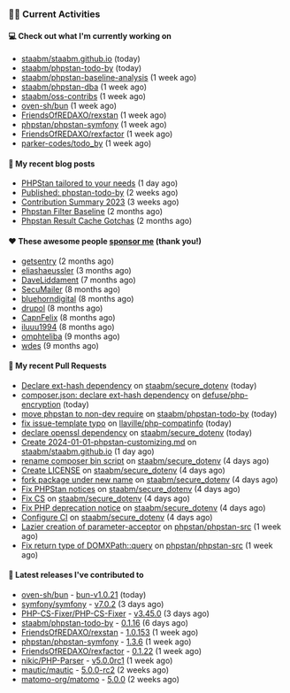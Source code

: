 ### 👨‍💻 Current Activities


#### 💻 Check out what I'm currently working on

- [staabm/staabm.github.io](https://github.com/staabm/staabm.github.io) (today)
- [staabm/phpstan-todo-by](https://github.com/staabm/phpstan-todo-by) (today)
- [staabm/phpstan-baseline-analysis](https://github.com/staabm/phpstan-baseline-analysis) (1 week ago)
- [staabm/phpstan-dba](https://github.com/staabm/phpstan-dba) (1 week ago)
- [staabm/oss-contribs](https://github.com/staabm/oss-contribs) (1 week ago)
- [oven-sh/bun](https://github.com/oven-sh/bun) (1 week ago)
- [FriendsOfREDAXO/rexstan](https://github.com/FriendsOfREDAXO/rexstan) (1 week ago)
- [phpstan/phpstan-symfony](https://github.com/phpstan/phpstan-symfony) (1 week ago)
- [FriendsOfREDAXO/rexfactor](https://github.com/FriendsOfREDAXO/rexfactor) (1 week ago)
- [parker-codes/todo_by](https://github.com/parker-codes/todo_by) (1 week ago)


#### 📜 My recent blog posts

- [PHPStan tailored to your needs](https://staabm.github.io/2024/01/01/phpstan-customizing.html) (1 day ago)
- [Published: phpstan-todo-by](https://staabm.github.io/2023/12/17/phpstan-todo-by-published.html) (2 weeks ago)
- [Contribution Summary 2023](https://staabm.github.io/2023/12/07/contribution-summary-2023.html) (3 weeks ago)
- [Phpstan Filter Baseline](https://staabm.github.io/2023/10/30/phpstan-filter-baseline.html) (2 months ago)
- [Phpstan Result Cache Gotchas](https://staabm.github.io/2023/10/21/phpstan-result-cache-gotchas.html) (2 months ago)


#### ❤️ These awesome people [sponsor me](https://github.com/sponsors/staabm) (thank you!)

- [getsentry](https://github.com/getsentry) (2 months ago)
- [eliashaeussler](https://github.com/eliashaeussler) (3 months ago)
- [DaveLiddament](https://github.com/DaveLiddament) (7 months ago)
- [SecuMailer](https://github.com/SecuMailer) (8 months ago)
- [bluehorndigital](https://github.com/bluehorndigital) (8 months ago)
- [drupol](https://github.com/drupol) (8 months ago)
- [CapnFelix](https://github.com/CapnFelix) (8 months ago)
- [iluuu1994](https://github.com/iluuu1994) (8 months ago)
- [omphteliba](https://github.com/omphteliba) (9 months ago)
- [wdes](https://github.com/wdes) (9 months ago)


#### 🔨 My recent Pull Requests

- [Declare ext-hash dependency](https://github.com/staabm/secure_dotenv/pull/10) on [staabm/secure_dotenv](https://github.com/staabm/secure_dotenv) (today)
- [composer.json: declare ext-hash dependency](https://github.com/defuse/php-encryption/pull/524) on [defuse/php-encryption](https://github.com/defuse/php-encryption) (today)
- [move phpstan to non-dev require](https://github.com/staabm/phpstan-todo-by/pull/50) on [staabm/phpstan-todo-by](https://github.com/staabm/phpstan-todo-by) (today)
- [fix issue-template typo](https://github.com/llaville/php-compatinfo/pull/367) on [llaville/php-compatinfo](https://github.com/llaville/php-compatinfo) (today)
- [declare openssl dependency](https://github.com/staabm/secure_dotenv/pull/9) on [staabm/secure_dotenv](https://github.com/staabm/secure_dotenv) (today)
- [Create 2024-01-01-phpstan-customizing.md](https://github.com/staabm/staabm.github.io/pull/110) on [staabm/staabm.github.io](https://github.com/staabm/staabm.github.io) (1 day ago)
- [rename composer bin script](https://github.com/staabm/secure_dotenv/pull/8) on [staabm/secure_dotenv](https://github.com/staabm/secure_dotenv) (4 days ago)
- [Create LICENSE](https://github.com/staabm/secure_dotenv/pull/7) on [staabm/secure_dotenv](https://github.com/staabm/secure_dotenv) (4 days ago)
- [fork package under new name](https://github.com/staabm/secure_dotenv/pull/6) on [staabm/secure_dotenv](https://github.com/staabm/secure_dotenv) (4 days ago)
- [Fix PHPStan notices](https://github.com/staabm/secure_dotenv/pull/5) on [staabm/secure_dotenv](https://github.com/staabm/secure_dotenv) (4 days ago)
- [Fix CS](https://github.com/staabm/secure_dotenv/pull/4) on [staabm/secure_dotenv](https://github.com/staabm/secure_dotenv) (4 days ago)
- [Fix PHP deprecation notice](https://github.com/staabm/secure_dotenv/pull/3) on [staabm/secure_dotenv](https://github.com/staabm/secure_dotenv) (4 days ago)
- [Configure CI](https://github.com/staabm/secure_dotenv/pull/2) on [staabm/secure_dotenv](https://github.com/staabm/secure_dotenv) (4 days ago)
- [Lazier creation of parameter-acceptor](https://github.com/phpstan/phpstan-src/pull/2843) on [phpstan/phpstan-src](https://github.com/phpstan/phpstan-src) (1 week ago)
- [Fix return type of DOMXPath::query](https://github.com/phpstan/phpstan-src/pull/2842) on [phpstan/phpstan-src](https://github.com/phpstan/phpstan-src) (1 week ago)


#### 🔭 Latest releases I've contributed to

- [oven-sh/bun](https://github.com/oven-sh/bun) - [bun-v1.0.21](https://github.com/oven-sh/bun/releases/tag/bun-v1.0.21) (today)
- [symfony/symfony](https://github.com/symfony/symfony) - [v7.0.2](https://github.com/symfony/symfony/releases/tag/v7.0.2) (3 days ago)
- [PHP-CS-Fixer/PHP-CS-Fixer](https://github.com/PHP-CS-Fixer/PHP-CS-Fixer) - [v3.45.0](https://github.com/PHP-CS-Fixer/PHP-CS-Fixer/releases/tag/v3.45.0) (3 days ago)
- [staabm/phpstan-todo-by](https://github.com/staabm/phpstan-todo-by) - [0.1.16](https://github.com/staabm/phpstan-todo-by/releases/tag/0.1.16) (6 days ago)
- [FriendsOfREDAXO/rexstan](https://github.com/FriendsOfREDAXO/rexstan) - [1.0.153](https://github.com/FriendsOfREDAXO/rexstan/releases/tag/1.0.153) (1 week ago)
- [phpstan/phpstan-symfony](https://github.com/phpstan/phpstan-symfony) - [1.3.6](https://github.com/phpstan/phpstan-symfony/releases/tag/1.3.6) (1 week ago)
- [FriendsOfREDAXO/rexfactor](https://github.com/FriendsOfREDAXO/rexfactor) - [0.1.22](https://github.com/FriendsOfREDAXO/rexfactor/releases/tag/0.1.22) (1 week ago)
- [nikic/PHP-Parser](https://github.com/nikic/PHP-Parser) - [v5.0.0rc1](https://github.com/nikic/PHP-Parser/releases/tag/v5.0.0rc1) (1 week ago)
- [mautic/mautic](https://github.com/mautic/mautic) - [5.0.0-rc2](https://github.com/mautic/mautic/releases/tag/5.0.0-rc2) (2 weeks ago)
- [matomo-org/matomo](https://github.com/matomo-org/matomo) - [5.0.0](https://github.com/matomo-org/matomo/releases/tag/5.0.0) (2 weeks ago)
